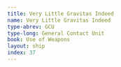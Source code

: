 ```yaml
---
title: Very Little Gravitas Indeed
name: Very Little Gravitas Indeed
type-abrev: GCU
type-long: General Contact Unit
book: Use of Weapons
layout: ship
index: 37
---
```


